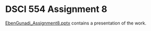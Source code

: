 # DSCI 554 Assignment 8

[EbenGunadi_Assignment8.pptx](EbenGunadi_Assignment8.pptx) contains a presentation of the work.
